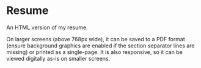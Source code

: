 # Resume
An HTML version of my resume.

On larger screens (above 768px wide), it can be saved to a PDF format (ensure background graphics are enabled if the section separator lines are missing) or printed as a single-page.  It is also responsive, so it can be viewed digitally as-is on smaller screens.
